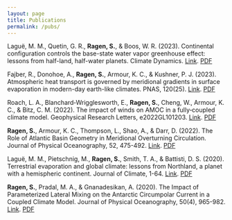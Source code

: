 ```yaml
---
layout: page
title: Publications
permalink: /pubs/
---
```

Laguë, M. M., Quetin, G. R., **Ragen, S.**, & Boos, W. R. (2023). Continental configuration controls the base-state water vapor greenhouse effect: lessons from half-land, half-water planets. Climate Dynamics. [Link](https://eartharxiv.org/repository/view/5196/). [PDF](/bibliography/Halfland.pdf)

Fajber, R., Donohoe, A., **Ragen, S.**, Armour, K. C., & Kushner, P. J. (2023). Atmospheric heat transport is governed by meridional gradients in surface evaporation in modern-day earth-like climates. PNAS, 120(25). [Link](https://www.pnas.org/doi/10.1073/pnas.2217202120). [PDF](/bibliography/Evap_HT.pdf)

Roach, L. A., Blanchard‐Wrigglesworth, E., **Ragen, S.**, Cheng, W., Armour, K. C., & Bitz, C. M. (2022). The impact of winds on AMOC in a fully‐coupled climate model. Geophysical Research Letters, e2022GL101203. [Link](https://agupubs.onlinelibrary.wiley.com/doi/full/10.1029/2022GL101203?casa_token=4pzdcRJVQl0AAAAA%3Arm0W3RF2BiAnsi-wkUl_AarTWXcRS8D40ki0WRNCyiHyJV7ICozm6geXhp7MEyfQc2Wwn2br6WVEOE0). [PDF](/bibliography/NUDGE_WINDS.pdf)

**Ragen, S.**, Armour, K. C., Thompson, L., Shao, A., & Darr, D. (2022). The Role of Atlantic Basin Geometry in Meridional Overturning Circulation. Journal of Physical Oceanography, 52, 475-492. [Link](https://journals.ametsoc.org/view/journals/phoc/52/3/JPO-D-21-0036.1.xml?tab_body=fulltext-display). [PDF](/bibliography/BasinGeometry.pdf)

Laguë, M. M., Pietschnig, M., **Ragen, S.**, Smith, T. A., & Battisti, D. S. (2020). Terrestrial evaporation and global climate: lessons from Northland, a planet with a hemispheric continent. Journal of Climate, 1-64. [Link](https://journals.ametsoc.org/view/journals/clim/aop/JCLI-D-20-0452.1/JCLI-D-20-0452.1.xml). [PDF](/bibliography/NORTHLAND.pdf)

**Ragen, S.**, Pradal, M. A., & Gnanadesikan, A. (2020). The Impact of Parameterized Lateral Mixing on the Antarctic Circumpolar Current in a Coupled Climate Model. Journal of Physical Oceanography, 50(4), 965-982. [Link](https://journals.ametsoc.org/view/journals/phoc/50/4/jpo-d-19-0249.1.xml?tab_body=fulltext-display). [PDF](/bibliography/AREDI.pdf)

